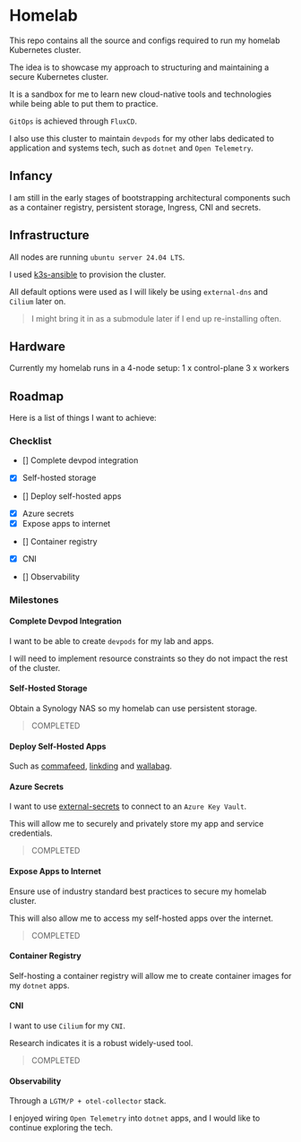 # Homelab

This repo contains all the source and configs required to run my homelab Kubernetes cluster.

The idea is to showcase my approach to structuring and maintaining a secure Kubernetes cluster.

It is a sandbox for me to learn new cloud-native tools and technologies while being able to put them to practice.

`GitOps` is achieved through `FluxCD`.

I also use this cluster to maintain `devpods` for my other labs dedicated to application and systems tech, such as `dotnet` and `Open Telemetry`.

## Infancy

I am still in the early stages of bootstrapping architectural components such as a container registry, persistent storage, Ingress, CNI and secrets.

## Infrastructure

All nodes are running `ubuntu server 24.04 LTS`.

I used [k3s-ansible](https://github.com/k3s-io/k3s-ansible) to provision the cluster.

All default options were used as I will likely be using `external-dns` and `Cilium` later on.

> I might bring it in as a submodule later if I end up re-installing often.

## Hardware

Currently my homelab runs in a 4-node setup:
1 x control-plane
3 x workers

## Roadmap

Here is a list of things I want to achieve:

### Checklist

- [] Complete devpod integration
- [x] Self-hosted storage
- [] Deploy self-hosted apps
- [x] Azure secrets
- [x] Expose apps to internet
- [] Container registry
- [x] CNI
- [] Observability

### Milestones

#### Complete Devpod Integration

I want to be able to create `devpods` for my lab and apps.

I will need to implement resource constraints so they do not impact the rest of the cluster.

#### Self-Hosted Storage

Obtain a Synology NAS so my homelab can use persistent storage.

> COMPLETED

#### Deploy Self-Hosted Apps

Such as [commafeed](https://www.commafeed.com/#/welcome), [linkding](https://github.com/sissbruecker/linkding) and [wallabag](https://wallabag.org/).

#### Azure Secrets

I want to use [external-secrets](https://external-secrets.io/latest/) to connect to an `Azure Key Vault`.

This will allow me to securely and privately store my app and service credentials.

> COMPLETED

#### Expose Apps to Internet

Ensure use of industry standard best practices to secure my homelab cluster.

This will also allow me to access my self-hosted apps over the internet.

> COMPLETED

#### Container Registry

Self-hosting a container registry will allow me to create container images for my `dotnet` apps.

#### CNI

I want to use `Cilium` for my `CNI`.

Research indicates it is a robust widely-used tool.

> COMPLETED

#### Observability

Through a `LGTM/P + otel-collector` stack.

I enjoyed wiring `Open Telemetry` into `dotnet` apps, and I would like to continue exploring the tech.
